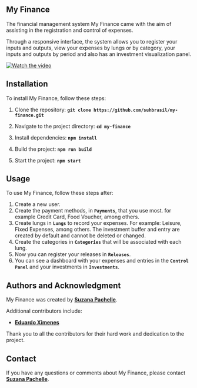 
## **My Finance**

The financial management system My Finance came with the aim of assisting in the registration and control of expenses.

Through a responsive interface, the system allows you to register your inputs and outputs, view your expenses by lungs or by category, your inputs and outputs by period and also has an investment visualization panel.

[![Watch the video](https://img.youtube.com/vi/cJ8X5xNOCa4/maxresdefault.jpg)](https://youtu.be/cJ8X5xNOCa4?si=vUG6Dwys0qsE_KPG)



## **Installation**

To install My Finance, follow these steps:

1. Clone the repository: **`git clone https://github.com/suhbrasil/my-finance.git`**
2. Navigate to the project directory: **`cd my-finance`**
3. Install dependencies: **`npm install`**

4. Build the project: **`npm run build`**
5. Start the project: **`npm start`**

## **Usage**

To use My Finance, follow these steps after:

1. Create a new user.
2. Create the payment methods, in **`Payments`**, that you use most. for example Credit Card, Food Voucher, among others.
3. Create lungs in **`Lungs`** to record your expenses. For example: Leisure, Fixed Expenses, among others. The investment buffer and entry are created by default and cannot be deleted or changed.
4. Create the categories in **`Categories`** that will be associated with each lung.
5. Now you can register your releases in **`Releases`**.
6. You can see a dashboard with your expenses and entries in the **`Control Panel`** and your investments in **`Investments`**.

## **Authors and Acknowledgment**

My Finance was created by **[Suzana Pachelle](https://github.com/suhbrasil)**.

Additional contributors include:

- **[Eduardo Ximenes](https://github.com/eduardoximenes)**

Thank you to all the contributors for their hard work and dedication to the project.

## **Contact**

If you have any questions or comments about My Finance, please contact **[Suzana Pachelle](mailto:suzi.pachelle@gmail.com)**.
